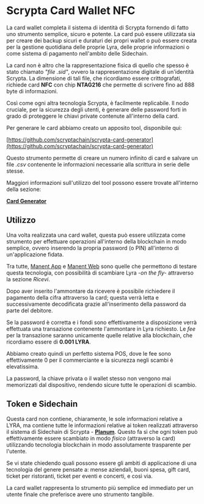 # Scrypta Card Wallet NFC

La card wallet completa il sistema di identità di Scrypta fornendo di fatto uno strumento semplice, sicuro e potente. La card può essere utilizzata sia per creare dei backup sicuri e duraturi dei propri wallet o può essere creata per la gestione quotidiana delle proprie Lyra, delle proprie informazioni o come sistema di pagamento nell'ambito delle Sidechain. 

La card non è altro che la rappresentazione fisica di quello che spesso è stato chiamato *"file .sid"*, ovvero la rappresentazione digitale di un'identità Scrypta. La dimensione di tali file, che ricordiamo essere crittografati, richiede card **NFC** con chip **NTAG216** che permette di scrivere fino ad 888 byte di informazioni.

Così come ogni altra tecnologia Scrypta, è facilmente replicabile. Il nodo cruciale, per la sicurezza degli utenti, è generare delle password forti in grado di proteggere le chiavi private contenute all'interno della card.

Per generare le card abbiamo creato un apposito tool, disponibile qui:

[https://github.com/scryptachain/scrypta-card-generator](https://github.com/scryptachain/scrypta-card-generator)

Questo strumento permette di creare un numero infinito di card e salvare un file *.csv* contenente le informazioni necessarie alla scrittura in serie delle stesse.

Maggiori informazioni sull'utilizzo del tool possono essere trovate all'interno della sezione:

[**Card Generator**](../utilities/card-generator.md)

## Utilizzo

Una volta realizzata una card wallet, questa può essere utilizzata come strumento per effettuare operazioni all'interno della blockchain in modo semplice, ovvero inserendo la propria password (o PIN) all'interno di un'applicazione fidata. 

Tra tutte, [Manent App](../dapps/manent-app.md) e [Manent Web](../dapps/manent-web.md) sono quelle che permettono di testare questa tecnologia, con possibilità di scambiare Lyra *-on the fly-* attraverso la sezione *Ricevi*.

Dopo aver inserito l'ammontare da ricevere è possibile richiedere il pagamento della cifra attraverso la card; questa verrà letta e successivamente decodificata grazie all'inserimento della password da parte del debitore.

Se la password è corretta e i fondi sono effettivamente a disposizione verrà effettuata una transazione contenente l'ammontare in Lyra richiesto. Le *fee* per la transazione saranno unicamente quelle relative alla blockchain, che ricordiamo essere di **0.001 LYRA**.

Abbiamo creato quindi un perfetto sistema POS, dove le fee sono effettivamente 0 per il commerciante e la sicurezza negli scambi è elevatissima. 

La password, la chiave privata o il wallet stesso non vengono mai memorizzati dal dispositivo, rendendo sicure tutte le operazioni di scambio.

## Token e Sidechain

Questa card non contiene, chiaramente, le sole informazioni relative a LYRA, ma contiene tutte le informazioni relative ai token realizzati attraverso il sistema di Sidechain di Scrypta - [**Planum**](../planum/README.md). Questo fa sì che ogni token può effettivamente essere scambiato in modo *fisico* (attraverso la card) utilizzando tecnologia blockchain in modo assolutamente trasparente per l'utente. 

Se vi state chiedendo quali possono essere gli ambiti di applicazione di una tecnologia del genere pensate a: mense aziendali, buoni spesa, gift card, ticket per ristoranti, ticket per eventi e concerti, e così via.

La card wallet rappresenta lo strumento più semplice ed immediato per un utente finale che preferisce avere uno strumento tangibile.